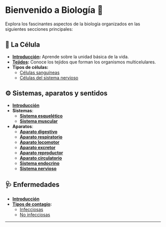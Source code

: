 # Bienvenido a Biología 🌿

Explora los fascinantes aspectos de la biología organizados en las siguientes secciones principales:

## 🧬 La Célula
- **[Introducción](cell/cell.md):** Aprende sobre la unidad básica de la vida.
- **[Tejidos](cell/tissue.md):** Conoce los tejidos que forman los organismos multicelulares.
- **Tipos de células:**
    - [Células sanguíneas](cell/cell.md#células-sanguíneas)
    - [Células del sistema nervioso](cell/cell.md#células-del-sistema-nervioso)

## ⚙️ Sistemas, aparatos y sentidos
- **[Introducción](organization/system.md)**
- **Sistemas**:
    - [**Sistema esquelético**](system/skeleton.md)
    - [**Sistema muscular**](system/muscular.md)
- **Aparatos**:
    - **[Aparato digestivo](system/digestive.md)**
    - **[Aparato respiratorio](system/respiratory.md)**
    - **[Aparato locomotor](system/locomotor.md)**
    - **[Aparato excretor](system/excretory.md)**
    - **[Aparato reproductor](system/reproductive.md)** 
    - **[Aparato circulatorio](system/circulatory.md)**
    - **[Sistema endocrino](system/endocrine.md)**
    - **[Sistema nervioso](system/nervous.md)**

## 🩺 Enfermedades
- **[Introducción](disease/disease.md)**
- **[Tipos de contagio](disease/infection.md):**
    - [Infecciosas](disease/infection.md)
    - [No infecciosas](disease/non-infection.md)

---